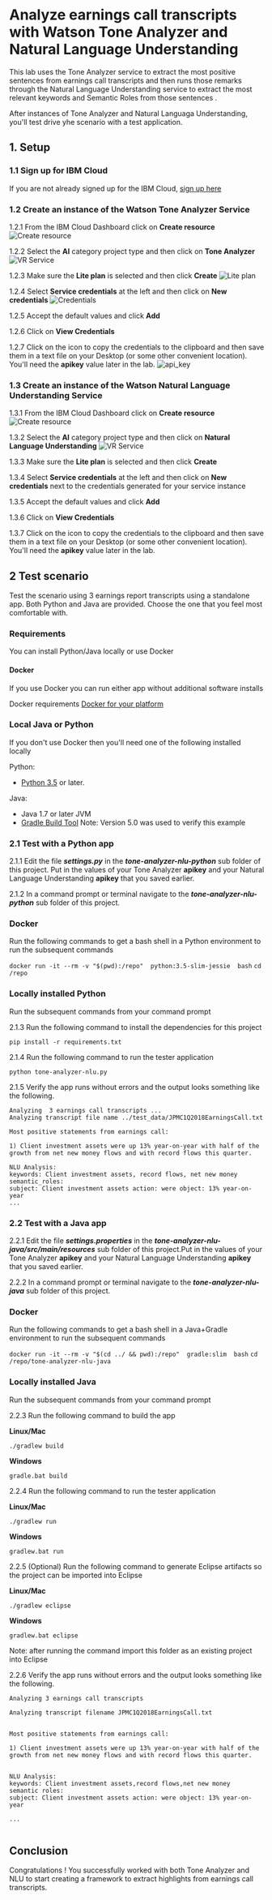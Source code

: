 # Analyze earnings call transcripts with Watson Tone Analyzer and Natural Language Understanding

This lab uses the Tone Analyzer service to extract the most positive sentences  from earnings call transcripts and then runs those remarks through the Natural Language Understanding  service to extract the most relevant keywords and Semantic Roles  from those  sentences .

After instances of Tone Analyzer and Natural Languaga Understanding, you'll test drive yhe scenario with a test application.

## 1. Setup

### 1.1 Sign up for IBM Cloud

If you are not already signed up for the IBM Cloud, [sign up here](https://console.bluemix.net)

### 1.2 Create an instance of the Watson Tone Analyzer Service

1.2.1 From the IBM Cloud Dashboard click on **Create resource**
![Create resource](images/ss1.png)


1.2.2 Select the **AI** category project type and then click on **Tone Analyzer**
![VR Service](images/ss2.png)

1.2.3 Make sure the **Lite plan** is selected and then click **Create**
![Lite plan](images/ss3.png)

1.2.4 Select **Service credentials** at the left and then click on **New credentials**
![Credentials](images/ss4.png)

1.2.5 Accept the default values and click **Add**

1.2.6 Click on **View Credentials**

1.2.7 Click on the icon to copy the credentials to the clipboard and then save them in a text file on your Desktop (or some other convenient location). You'll need the **apikey** value later in the lab.
![api_key](images/ss5.png)

### 1.3 Create an instance of the Watson Natural Language Understanding Service

1.3.1 From the IBM Cloud Dashboard click on **Create resource**
![Create resource](images/ss1.png)


1.3.2 Select the **AI** category project type and then click on **Natural Language Understanding**
![VR Service](images/ss6.png)

1.3.3 Make sure the **Lite plan** is selected and then click **Create**


1.3.4 Select **Service credentials** at the left and then click on **New credentials** next to the credentials generated for your service instance

1.3.5 Accept the default values and click **Add**

1.3.6 Click on **View Credentials**

1.3.7 Click on the icon to copy the credentials to the clipboard and then save them in a text file on your Desktop (or some other convenient location). You'll need the **apikey** value later in the lab.


## 2 Test scenario

Test the scenario  using 3 earnings report transcripts  using  a standalone app. Both Python and Java are provided. Choose the one that you feel most comfortable with. 

### Requirements
You can install Python/Java locally or use Docker

#### Docker
If you use Docker you can run either app without additional software installs

Docker requirements
[Docker for your platform](https://docs.docker.com/install/)


### Local Java or Python
If you don't use  Docker then you'll need one of the following installed locally

Python: 

  - [Python 3.5](https://www.python.org/downloads) or later.

Java:

  - Java 1.7 or later JVM
  - [Gradle Build Tool](https://gradle.org) Note: Version 5.0  was used to verify this example



### 2.1 Test with a Python app

2.1.1 Edit the file ***settings.py*** in the ***tone-analyzer-nlu-python*** sub folder of this project. Put in the values of your Tone Analyzer **apikey**  and your Natural Language Understanding  **apikey**  that you saved earlier.

2.1.2 In a command prompt or terminal navigate to the ***tone-analyzer-nlu-python*** sub folder of this project. 

### Docker

Run the following commands to get a bash shell in a Python environment to run the subsequent commands

`docker run -it --rm -v "$(pwd):/repo"  python:3.5-slim-jessie  bash`
`cd /repo`

### Locally installed Python
Run the subsequent commands  from your command prompt

2.1.3 Run the following command to install the dependencies for this project

`pip install -r requirements.txt`

2.1.4 Run the following command to run the tester application

`python tone-analyzer-nlu.py`

2.1.5 Verify the app runs without errors and the output looks something like the following.

```
Analyzing  3 earnings call transcripts ...
Analyzing transcript file name ../test_data/JPMC1Q2018EarningsCall.txt

Most positive statements from earnings call:

1) Client investment assets were up 13% year-on-year with half of the growth from net new money flows and with record flows this quarter.

NLU Analysis:
keywords: Client investment assets, record flows, net new money
semantic_roles:
subject: Client investment assets action: were object: 13% year-on-year
...
```

### 2.2 Test with a Java app

2.2.1 Edit the file ***settings.properties*** in the ***tone-analyzer-nlu-java/src/main/resources*** sub folder of this project.Put in the values of your Tone Analyzer **apikey**  and your Natural Language Understanding  **apikey**  that you saved earlier.


2.2.2 In a command prompt or terminal navigate to the ***tone-analyzer-nlu-java*** sub folder of this project. 

### Docker

Run the following commands to get a bash shell in a Java+Gradle  environment to run the subsequent commands

`docker run -it --rm -v "$(cd ../ && pwd):/repo"  gradle:slim  bash`
`cd /repo/tone-analyzer-nlu-java`

### Locally installed Java
Run the subsequent commands  from your command prompt

2.2.3 Run the following command to build the app

**Linux/Mac**

`./gradlew build`

**Windows**

`gradle.bat build`

2.2.4 Run the following command to run the tester application

**Linux/Mac**

`./gradlew run`

**Windows**

`gradlew.bat run`

2.2.5 (Optional) Run the following command to generate Eclipse artifacts so the project can be imported into Eclipse

**Linux/Mac**

`./gradlew eclipse`

**Windows**

`gradlew.bat eclipse`

Note: after running the command import this folder as an existing project into Eclipse


2.2.6 Verify the app runs without errors and the output looks something like the following.

```
Analyzing 3 earnings call transcripts

Analyzing transcript filename JPMC1Q2018EarningsCall.txt


Most positive statements from earnings call:

1) Client investment assets were up 13% year-on-year with half of the growth from net new money flows and with record flows this quarter.


NLU Analysis:
keywords: Client investment assets,record flows,net new money
semantic roles:
subject: Client investment assets action: were object: 13% year-on-year

...


```


## Conclusion
Congratulations ! You successfully worked with both Tone Analyzer and NLU to start creating a framework to extract highlights from earnings call transcripts.
